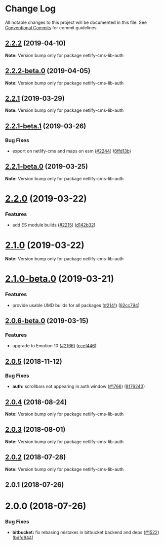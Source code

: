 # Change Log

All notable changes to this project will be documented in this file.
See [Conventional Commits](https://conventionalcommits.org) for commit guidelines.

## [2.2.2](https://github.com/netlify/netlify-cms/tree/master/packages/netlify-cms-lib-auth/compare/netlify-cms-lib-auth@2.2.2-beta.0...netlify-cms-lib-auth@2.2.2) (2019-04-10)

**Note:** Version bump only for package netlify-cms-lib-auth





## [2.2.2-beta.0](https://github.com/netlify/netlify-cms/tree/master/packages/netlify-cms-lib-auth/compare/netlify-cms-lib-auth@2.2.1...netlify-cms-lib-auth@2.2.2-beta.0) (2019-04-05)

**Note:** Version bump only for package netlify-cms-lib-auth





## [2.2.1](https://github.com/netlify/netlify-cms/tree/master/packages/netlify-cms-lib-auth/compare/netlify-cms-lib-auth@2.2.1-beta.1...netlify-cms-lib-auth@2.2.1) (2019-03-29)

**Note:** Version bump only for package netlify-cms-lib-auth





## [2.2.1-beta.1](https://github.com/netlify/netlify-cms/tree/master/packages/netlify-cms-lib-auth/compare/netlify-cms-lib-auth@2.2.1-beta.0...netlify-cms-lib-auth@2.2.1-beta.1) (2019-03-26)


### Bug Fixes

* export on netlify-cms and maps on esm ([#2244](https://github.com/netlify/netlify-cms/tree/master/packages/netlify-cms-lib-auth/issues/2244)) ([6ffd13b](https://github.com/netlify/netlify-cms/tree/master/packages/netlify-cms-lib-auth/commit/6ffd13b))





## [2.2.1-beta.0](https://github.com/netlify/netlify-cms/tree/master/packages/netlify-cms-lib-auth/compare/netlify-cms-lib-auth@2.2.0...netlify-cms-lib-auth@2.2.1-beta.0) (2019-03-25)

**Note:** Version bump only for package netlify-cms-lib-auth





# [2.2.0](https://github.com/netlify/netlify-cms/tree/master/packages/netlify-cms-lib-auth/compare/netlify-cms-lib-auth@2.1.0...netlify-cms-lib-auth@2.2.0) (2019-03-22)


### Features

* add ES module builds ([#2215](https://github.com/netlify/netlify-cms/tree/master/packages/netlify-cms-lib-auth/issues/2215)) ([d142b32](https://github.com/netlify/netlify-cms/tree/master/packages/netlify-cms-lib-auth/commit/d142b32))





# [2.1.0](https://github.com/netlify/netlify-cms/tree/master/packages/netlify-cms-lib-auth/compare/netlify-cms-lib-auth@2.1.0-beta.0...netlify-cms-lib-auth@2.1.0) (2019-03-22)

**Note:** Version bump only for package netlify-cms-lib-auth





# [2.1.0-beta.0](https://github.com/netlify/netlify-cms/tree/master/packages/netlify-cms-lib-auth/compare/netlify-cms-lib-auth@2.0.6-beta.0...netlify-cms-lib-auth@2.1.0-beta.0) (2019-03-21)


### Features

* provide usable UMD builds for all packages ([#2141](https://github.com/netlify/netlify-cms/tree/master/packages/netlify-cms-lib-auth/issues/2141)) ([82cc794](https://github.com/netlify/netlify-cms/tree/master/packages/netlify-cms-lib-auth/commit/82cc794))





## [2.0.6-beta.0](https://github.com/netlify/netlify-cms/tree/master/packages/netlify-cms-lib-auth/compare/netlify-cms-lib-auth@2.0.5...netlify-cms-lib-auth@2.0.6-beta.0) (2019-03-15)


### Features

* upgrade to Emotion 10 ([#2166](https://github.com/netlify/netlify-cms/tree/master/packages/netlify-cms-lib-auth/issues/2166)) ([ccef446](https://github.com/netlify/netlify-cms/tree/master/packages/netlify-cms-lib-auth/commit/ccef446))





## [2.0.5](https://github.com/netlify/netlify-cms/tree/master/packages/netlify-cms-lib-auth/compare/netlify-cms-lib-auth@2.0.4...netlify-cms-lib-auth@2.0.5) (2018-11-12)


### Bug Fixes

* **auth:** scrollbars not appearing in auth window ([#1766](https://github.com/netlify/netlify-cms/tree/master/packages/netlify-cms-lib-auth/issues/1766)) ([8176243](https://github.com/netlify/netlify-cms/tree/master/packages/netlify-cms-lib-auth/commit/8176243))





<a name="2.0.4"></a>
## [2.0.4](https://github.com/netlify/netlify-cms/tree/master/packages/netlify-cms-lib-auth/compare/netlify-cms-lib-auth@2.0.3...netlify-cms-lib-auth@2.0.4) (2018-08-24)




**Note:** Version bump only for package netlify-cms-lib-auth

<a name="2.0.3"></a>
## [2.0.3](https://github.com/netlify/netlify-cms/tree/master/packages/netlify-cms-lib-auth/compare/netlify-cms-lib-auth@2.0.2...netlify-cms-lib-auth@2.0.3) (2018-08-01)




**Note:** Version bump only for package netlify-cms-lib-auth

<a name="2.0.2"></a>
## [2.0.2](https://github.com/netlify/netlify-cms/tree/master/packages/netlify-cms-lib-auth/compare/netlify-cms-lib-auth@2.0.1...netlify-cms-lib-auth@2.0.2) (2018-07-28)




**Note:** Version bump only for package netlify-cms-lib-auth

<a name="2.0.1"></a>
## 2.0.1 (2018-07-26)



<a name="2.0.0"></a>
# 2.0.0 (2018-07-26)


### Bug Fixes

* **bitbucket:** fix rebasing mistakes in bitbucket backend and deps ([#1522](https://github.com/netlify/netlify-cms/issues/1522)) ([bdfd944](https://github.com/netlify/netlify-cms/commit/bdfd944))
